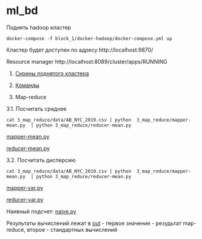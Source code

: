 # ml_bd

Поднять hadoop кластер 
```
docker-compose -f block_1/docker-hadoop/docker-compose.yml up
```
Кластер будет доступен по адресу http://localhost:9870/

Resource manager http://localhost:8089/cluster/apps/RUNNING

1. [Скрины поднятого кластера](1_images/)

2. [Команды](2_commands/)

3. Map-reduce

3.1. Поcчитать среднее  
```
cat 3_map_reduce/data/AB_NYC_2019.csv | python  3_map_reduce/mapper-mean.py  | python 3_map_reduce/reducer-mean.py
```
[mapper-mean.py](3_map_reduce/mapper-mean.py)

[reducer-mean.py](3_map_reduce/reducer-mean.py)

3.2. Поcчитать дисперсию  
```
cat 3_map_reduce/data/AB_NYC_2019.csv | python  3_map_reduce/mapper-mean.py  | python 3_map_reduce/reducer-mean.py
```
[mapper-var.py](3_map_reduce/mapper-var.py)

[reducer-var.py](3_map_reduce/reducer-var.py)


Наивный подсчет: [naive.py](3_map_reduce/naive.py)

Результаты вычислений лежат в [out](3_map_reduce/out) - первое значение - резудьтат map-reduce, второе - стандартных вычислений
